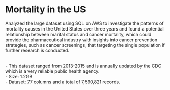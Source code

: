 # Mortality in the US

Analyzed the large dataset using SQL on AWS to investigate the patterns of mortality causes in the United States over three years and found a potential relationship between marital status and cancer mortality, which could provide the pharmaceutical industry with insights into cancer prevention strategies, such as cancer screenings, that targeting the single population if further research is conducted.

<br>- This dataset ranged from 2013-2015 and is annually updated by the CDC which is a very reliable public health agency. 
<br>- Size: 1.2GB
<br>- Dataset: 77 columns and a total of 7,590,821 records.
